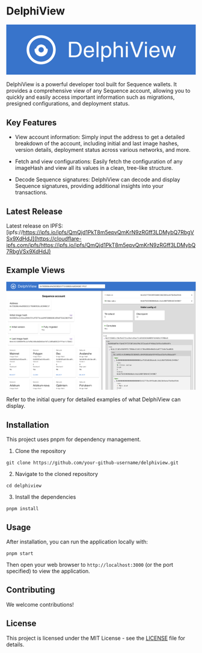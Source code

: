 # DelphiView

![DelphiView Logo](/imgs/logo2.png)

DelphiView is a powerful developer tool built for Sequence wallets. It provides a comprehensive view of any Sequence account, allowing you to quickly and easily access important information such as migrations, presigned configurations, and deployment status.

## Key Features

* View account information: Simply input the address to get a detailed breakdown of the account, including initial and last image hashes, version details, deployment status across various networks, and more.

* Fetch and view configurations: Easily fetch the configuration of any imageHash and view all its values in a clean, tree-like structure.

* Decode Sequence signatures: DelphiView can decode and display Sequence signatures, providing additional insights into your transactions.

## Latest Release
Latest release on IPFS: [ipfs://https://ipfs.io/ipfs/QmQjd1PkT8m5epvQmKrN9zRGff3LDMybQ7RbgVSx9XdHdJ](https://cloudflare-ipfs.com/ipfs/https://ipfs.io/ipfs/QmQjd1PkT8m5epvQmKrN9zRGff3LDMybQ7RbgVSx9XdHdJ)

## Example Views

![DelphiView Screenshot](/imgs/demo.png)

Refer to the initial query for detailed examples of what DelphiView can display.

## Installation

This project uses pnpm for dependency management. 

1. Clone the repository
```
git clone https://github.com/your-github-username/delphiview.git
```

2. Navigate to the cloned repository
```
cd delphiview
```

3. Install the dependencies
```
pnpm install
```

## Usage

After installation, you can run the application locally with:
```
pnpm start
```

Then open your web browser to `http://localhost:3000` (or the port specified) to view the application.

## Contributing

We welcome contributions!

## License

This project is licensed under the MIT License - see the [LICENSE](LICENSE) file for details.
